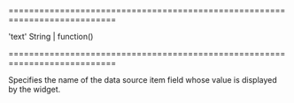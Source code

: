 <!--**
/*-------------------------------------------
    Auto-generated file. Do not modify.
-------------------------------------------

**-->
===========================================================================
<!--default-->'text'<!--/default-->
<!--type-->String | function()<!--/type-->
===========================================================================

<!--shortDescription-->
Specifies the name of the data source item field whose value is displayed by the widget.
<!--/shortDescription-->

<!--fullDescription-->

<!--/fullDescription-->